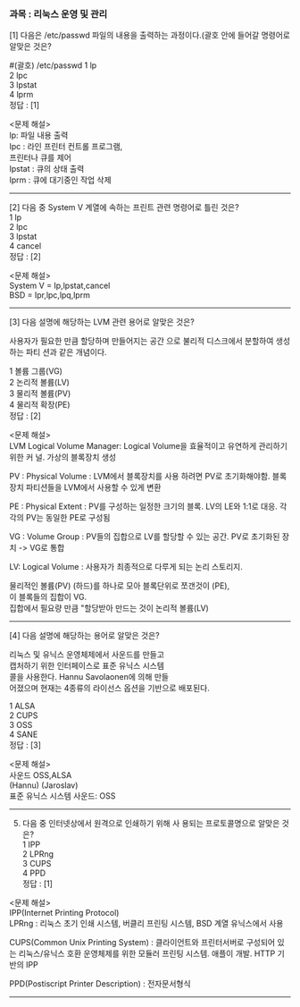 ### 과목 : 리눅스 운영 및 관리

[1] 다음은 /etc/passwd 파일의 내용을 출력하는
과정이다.(괄호 안에 들어갈 명령어로 알맞은
것은?  
  
#(괄호) /etc/passwd
1 lp  
2 lpc  
3 lpstat  
4 lprm  
정답 : [1]  
  
<문제 해설>  
lp: 파일 내용 출력  
Ipc : 라인 프린터 컨트롤 프로그램,  
프린터나 큐를 제어  
Ipstat : 큐의 상태 출력  
Iprm : 큐에 대기중인 작업 삭제  

--- 

[2] 다음 중 System V 계열에 속하는 프린트 관련
명령어로 틀린 것은?  
1 lp  
2 lpc  
3 lpstat  
4 cancel  
정답 : [2]
  
<문제 해설>  
System V = Ip,lpstat,cancel  
BSD = Ipr,lpc,lpq,lprm  

--- 
[3] 다음 설명에 해당하는 LVM 관련 용어로 알맞은
것은?  
  
사용자가 필요한 만큼 할당하며 만들어지는 공간
으로 불리적 디스크에서 분할하여 생성하는 파티
션과 같은 개념이다.  
  
1 볼륨 그룹(VG)  
2 논리적 볼륨(LV)  
3 물리적 볼륨(PV)  
4 물리적 확장(PE)   
정답 : [2]  

<문제 해설>  
LVM Logical Volume Manager: Logical
Volume을 효율적이고 유연하게 관리하기 위한 커
널. 가상의 블록장치 생성  
  
PV : Physical Volume : LVM에서 블록장치를 사용
하려면 PV로 초기화해야함. 블록장치 파티션들을
LVM에서 사용할 수 있게 변환  
  
PE : Physical Extent : PV를 구성하는 일정한 크기의 블록. LV의 LE와 1:1로 대응. 각각의 PV는 동일한 PE로 구성됨  
  
VG : Volume Group : PV들의 집합으로 LV를 할당할 수 있는 공간. PV로 초기화된 장치 -> VG로 통합  
  
LV: Logical Volume : 사용자가 최종적으로 다루게 되는 논리 스토리지.  
  
물리적인 볼륨(PV) (하드)를 하나로 모아 
블록단위로 쪼갠것이 (PE),  
이 블록들의 집합이 VG.  
집합에서 필요량 만큼 "할당받아 만드는 것이 논리적
볼륨(LV)  
  
---
  
[4] 다음 설명에 해당하는 용어로 알맞은 것은?  
  
리눅스 및 유닉스 운영체제에서 사운드를 만들고  
캡처하기 위한 인터페이스로 표준 유닉스 시스템  
콜을 사용한다. Hannu Savolaonen에 의해 만들  
어졌으며 현재는 4종류의 라이선스 옵션을 기반으로 배포된다.  
  
1 ALSA  
2 CUPS  
3 OSS  
4 SANE  
정답 : [3]  
  
<문제 해설>  
사운드 OSS,ALSA  
(Hannu) (Jaroslav)  
표준 유닉스 시스템 사운드: OSS  

--- 

5. 다음 중 인터넷상에서 원격으로 인쇄하기 위해 사
용되는 프로토콜명으로 알맞은 것은?  
1 IPP  
2 LPRng  
3 CUPS  
4 PPD  
정답 : [1]  
  
<문제 해설>  
IPP(Internet Printing Protocol)  
LPRng : 리눅스 초기 인쇄 시스템, 버클리 프린팅 시스템, BSD 계열 유닉스에서 사용  
  
CUPS(Common Unix Printing System) : 클라이언트와 프린터서버로 구성되어 있는 리눅스/유닉스
호환 운영체제를 위한 모듈러 프린팅 시스템. 애플이
개발. HTTP 기반의 IPP
  
PPD(Postiscript Printer Description) : 전자문서형식

--- 
